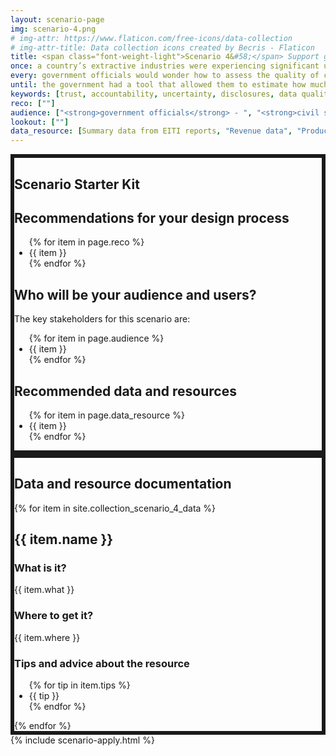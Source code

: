 ```yaml
---
layout: scenario-page
img: scenario-4.png
# img-attr: https://www.flaticon.com/free-icons/data-collection
# img-attr-title: Data collection icons created by Becris - Flaticon
title: <span class="font-weight-light">Scenario 4&#58;</span> Support government officials to analyse company disclosures in a context of volatility and uncertainty.
once: a country’s extractive industries were experiencing significant uncertainty as a result of the global energy transition. Commodity prices were volatile and the long-term prospects for the sector unclear. Some companies were ramping up production, others were scaling back their activities. This was resulting in big changes in the revenues the government was collecting from different companies. While EITI disclosures shed light on the payments companies were making, government officials were unsure whether those amounts reflected how much companies should have paid.
every: government officials would wonder how to assess the quality of company disclosures. They wanted to know whether companies were paying what they owed and whether the country was getting its fair share of the sector’s benefits. The officials had access to project-level data on revenue payments and production volumes. The officials thought that by combining this information with data on commodity prices they should be able to better understand whether companies were complying with their revenue obligations.
until: the government had a tool that allowed them to estimate how much revenue different projects should have paid based on the volume and value of their production. Where big discrepancies emerged between the amounts paid and the amounts that might have been expected, the government was able to engage companies for clarification. This provided a useful means for holding companies accountable and building trust around the accuracy of company payments.
keywords: [trust, accountability, uncertainty, disclosures, data quality, data validation, government payments]
reco: [""]
audience: ["<strong>government officials</strong> - ", "<strong>civil society groups</strong> - ", "<strong>extractive companies</strong> - "]
lookout: [""]
data_resource: [Summary data from EITI reports, "Revenue data", "Production data", "EITI API"]
---
```


<section class="color-primary-3 rounded px-4 pt-2 pb-4 my-4" style="border: 6px solid" id="starter-kit">
<h1 class="color-primary-3">Scenario Starter Kit</h1>
<h2><strong>Recommendations for your design process</strong></h2>
<p>
    <ul class="color-black">
    {% for item in page.reco %}
        <li>{{ item }}</li>
    {% endfor %}
    </ul>
</p>

<!-- <h2><strong>Glossary of key terms</strong></h2>
<p></p> -->

<h2><strong>Who will be your audience and users?</strong></h2>
<p>The key stakeholders for this scenario are:
    <ul class="color-black">
    {% for item in page.audience %}
        <li>{{ item }}</li>
    {% endfor %}
    </ul>
</p>

<!-- <h2><strong>Things to look out for</strong></h2>
<p>
<ul class="color-black">
    {% for item in page.lookout %}
        <li>{{ item }}</li>
    {% endfor %}
    </ul>
</p> -->

<h2><strong>Recommended data and resources</strong></h2>
<p>
    <ul class="color-black">
    {% for item in page.data_resource %}
        <li>{{ item }}</li>
    {% endfor %}
    </ul>
</p>

</section>


<section class="color-primary-4 rounded px-4 pt-2 pb-4 my-4" style="border: 6px solid" id="data-documentation">
<h1 class="color-primary-4">Data and resource documentation</h1>
{% for item in site.collection_scenario_4_data %}
    <div class="bg-color-muted rounded px-4 py-2 mb-4 color-black" id="{{ item.id }}">
        <h2><strong>{{ item.name }}</strong></h2>
        <h3>What is it?</h3>
        <p>{{ item.what }}</p>
        <h3>Where to get it?</h3>
        <p>{{ item.where }}</p>
        <!-- <h3>Data dictionary</h3>
        <p></p> -->
        <h3>Tips and advice about the resource</h3>
        <p>
        <ul class="color-black">
        {% for tip in item.tips %}
            <li>{{ tip }}</li>
        {% endfor %}
        </ul>
        <!-- {{ item.tips }} -->
        </p>
    </div>
{% endfor %}
</section>

<section class="pt-2 pb-4 container-fluid bg-color-muted" id="apply">
  {% include scenario-apply.html %}
</section>